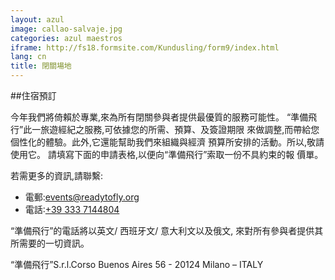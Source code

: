 ```yaml
---
layout: azul
image: callao-salvaje.jpg
categories: azul maestros
iframe: http://fs18.formsite.com/Kundusling/form9/index.html
lang: cn
title: 閉關場地
---
```

##住宿預訂

今年我們將倚賴於專業,來為所有閉關參與者提供最優質的服務可能性。
“準備飛行”此一旅遊經紀之服務,可依據您的所需、預算、及簽證期限
來做調整,而帶給您個性化的體驗。此外,它還能幫助我們來組織與經濟
預算所安排的活動。所以,敬請使用它。
請填寫下面的申請表格,以便向“準備飛行”索取一份不具約束的報
價單。

若需更多的資訊,請聯繫:

- 電郵:[events@readytofly.org](mail://events@readytofly.org)
- 電話:[+39 333 7144804](tel://+393337144804)

“準備飛行”的電話將以英文/ 西班牙文/ 意大利文以及俄文,
來對所有參與者提供其所需要的一切資訊。

“準備飛行”S.r.l.Corso Buenos Aires 56 - 20124 Milano – ITALY